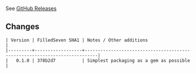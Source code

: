 See [GitHub Releases](https://github.com/bimovidia/filled-seven-rails/releases)

## Changes

    | Version | FilledSeven SHA1 | Notes / Other additions                                                   |
    |---------+------------------+---------------------------------------------------------------------------|
    |   0.1.0 | 378b2d7          | Simplest packaging as a gem as possible                                   |
